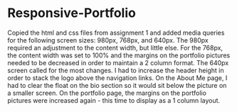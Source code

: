 # Responsive-Portfolio

Copied the html and css files from assignment 1 and added media queries for the following screen sizes: 980px, 768px, and 640px. The 980px required an adjustment to the content width, but little else. For the 768px, the content width was set to 100% and the margins on the portfolio pictures needed to be decreased in order to maintain a 2 column format. The 640px screen called for the most changes. I had to increase the header height in order to stack the logo above the navigation links. On the About Me page, I had to clear the float on the bio section so it would sit below the picture on a smaller screen. On the portfolio page, the margins on the portfolio pictures were increased again - this time to display as a 1 column layout. 